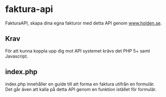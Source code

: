 # faktura-api
FakturaAPI, skapa dina egna fakturor med detta API genom www.holden.se.

## Krav
För att kunna koppla upp dig mot API systemet krävs det PHP 5+ samt Javascript.

## index.php
index.php innehåller en guide till att forma en faktura utifrån en formulär.
Det går även att kalla på detta API genom en funktion istället för formulär.
